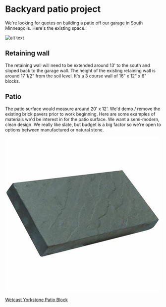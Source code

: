 # Backyard patio project
We're looking for quotes on building a patio off our garage in South Minneapolis. Here's the existing space.

![alt text](https://github.com/jerdavis/landscaping/raw/master/images/backyard.jpg "Backyard")

## Retaining wall
The retaining wall will need to be extended around 13' to the south and sloped back to the garage wall. The height of the existing retaining wall is around 17 1/2" from the soil level. It's a 3 course wall of 16" x 12" x 6" blocks.

## Patio 
The patio surface would measure around 20' x 12'. We'd demo / remove the existing brick pavers prior to work beginning. Here are some examples of materials we'd be interest in for the patio surface. We want a semi-modern, clean design. We really like slate, but budget is a big factor so we're open to options between manufactured or natural stone.

![alt text](https://github.com/jerdavis/landscaping/raw/master/images/paver.jpg "sample paver")

[Wetcast Yorkstone Patio Block](https://www.menards.com/main/building-materials/landscaping-materials/pavers-patio-blocks/8-x-16-wetcast-yorkstone-patio-block/1791880/p-1444441476664-c-5786.htm)

